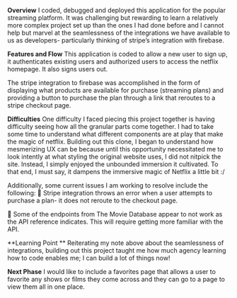 **Overview**
I coded, debugged and deployed this application for the popular streaming platform. It was challenging but rewarding to learn a relatively more complex project set up than the ones I had done before and I cannot help but marvel at the seamlessness of the integrations we have available to us as developers- particularly thinking of stripe’s integration with firebase.

**Features and Flow**
This application is coded to allow a new user to sign up, it authenticates existing users and authorized users to access the netflix homepage. It also signs users out. 

The stripe integration to firebase was accomplished in the form of displaying what products are available for purchase (streaming plans) and providing a button to purchase the plan through a link that reroutes to a stripe checkout page.

**Difficulties**
One difficulty I faced piecing this project together is having difficulty seeing how all the granular parts come together. I had to take some time to understand what different components are at play that make the magic of netflix. Building out this clone, I began to understand how mesmerizing UX can be because until this opportunity necessitated me to look intently at what styling the original website uses, I did not nitpick the site. Instead, I simply enjoyed the unbounded immersion it cultivated. To that end, I must say, it dampens the immersive magic of Netflix a little bit :/

Additionally, some current issues I am working to resolve include the following:
  🚩 Stripe integration throws an error when a user attempts to purchase a plan- it does not reroute to the checkout page.

  🚩 Some of the endpoints from The Movie Database appear to not work as the API reference indicates. This will require getting more familiar with the API.

**Learning Point **
Reiterating my note above about the seamlessness of integrations, building out this project taught me how much agency learning how to code enables me; I can build a lot of things now! 

**Next Phase**
I would like to include a favorites page that allows a user to favorite any shows or films they come across and they can go to a page to view them all in one place.

